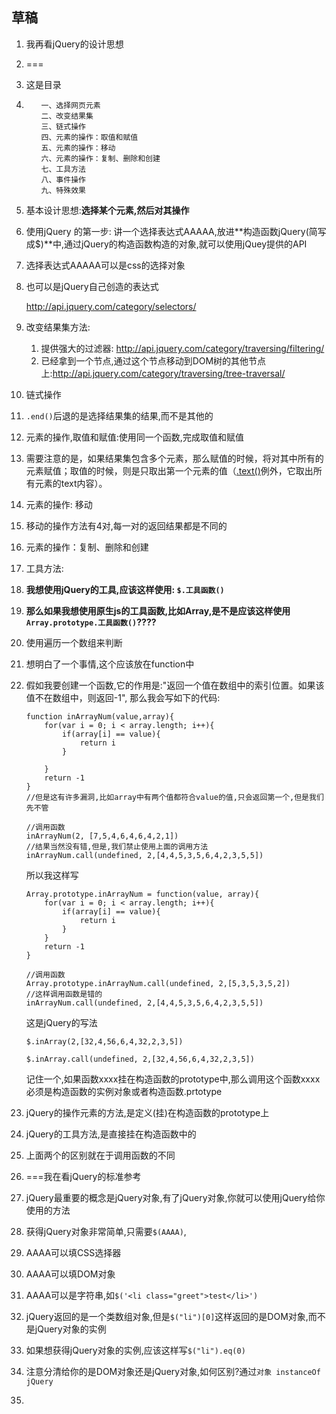 ## 草稿

1. 我再看jQuery的设计思想

2. ===

3. 这是目录

4. ```
   　　一、选择网页元素
   　　二、改变结果集
   　　三、链式操作
   　　四、元素的操作：取值和赋值
   　　五、元素的操作：移动
   　　六、元素的操作：复制、删除和创建
   　　七、工具方法
   　　八、事件操作
   　　九、特殊效果
   ```

5. 基本设计思想:**选择某个元素,然后对其操作**

6. 使用jQuery 的第一步: 讲一个选择表达式AAAAA,放进**构造函数jQuery(简写成$)**中,通过jQuery的构造函数构造的对象,就可以使用jQuey提供的API

7. 选择表达式AAAAA可以是css的选择对象

8. 也可以是jQuery自己创造的表达式

   http://api.jquery.com/category/selectors/

9. 改变结果集方法:

   1. 提供强大的过滤器: http://api.jquery.com/category/traversing/filtering/
   2. 已经拿到一个节点,通过这个节点移动到DOM树的其他节点上:http://api.jquery.com/category/traversing/tree-traversal/

10. 链式操作

11. `.end()`后退的是选择结果集的结果,而不是其他的

12. 元素的操作,取值和赋值:使用同一个函数,完成取值和赋值

13. 需要注意的是，如果结果集包含多个元素，那么赋值的时候，将对其中所有的元素赋值；取值的时候，则是只取出第一个元素的值（[.text()](http://api.jquery.com/text/)例外，它取出所有元素的text内容）。

14. 元素的操作: 移动

15. 移动的操作方法有4对,每一对的返回结果都是不同的

16. 元素的操作：复制、删除和创建

17. 工具方法:

18. **我想使用jQuery的工具,应该这样使用: `$.工具函数()`**

19. **那么如果我想使用原生js的工具函数,比如Array,是不是应该这样使用`Array.prototype.工具函数()`????**

20. 使用遍历一个数组来判断

21. 想明白了一个事情,这个应该放在function中

22. 假如我要创建一个函数,它的作用是:"返回一个值在数组中的索引位置。如果该值不在数组中，则返回-1",
    那么我会写如下的代码:

    ```
    function inArrayNum(value,array){
    	for(var i = 0; i < array.length; i++){
    		if(array[i] == value){
    			return i
    		}

    	}
    	return -1
    }
    //但是这有许多漏洞,比如array中有两个值都符合value的值,只会返回第一个,但是我们先不管

    //调用函数
    inArrayNum(2, [7,5,4,6,4,6,4,2,1])
    //结果当然没有错,但是,我们禁止使用上面的调用方法
    inArrayNum.call(undefined, 2,[4,4,5,3,5,6,4,2,3,5,5])
    ```

    所以我这样写

    ```
    Array.prototype.inArrayNum = function(value, array){
      	for(var i = 0; i < array.length; i++){
    		if(array[i] == value){
    			return i
    		}
    	}
    	return -1
    }

    //调用函数
    Array.prototype.inArrayNum.call(undefined, 2,[5,3,5,3,5,2])
    //这样调用函数是错的
    inArrayNum.call(undefined, 2,[4,4,5,3,5,6,4,2,3,5,5])
    ```

    这是jQuery的写法

    ```
    $.inArray(2,[32,4,56,6,4,32,2,3,5])

    $.inArray.call(undefined, 2,[32,4,56,6,4,32,2,3,5])

    ```

    记住一个,如果函数xxxx挂在构造函数的prototype中,那么调用这个函数xxxx必须是构造函数的实例对象或者构造函数.prtotype

23. jQuery的操作元素的方法,是定义(挂)在构造函数的prototype上

24. jQuery的工具方法,是直接挂在构造函数中的

25. 上面两个的区别就在于调用函数的不同

26. ===我在看jQuery的标准参考

27. jQuery最重要的概念是jQuery对象,有了jQuery对象,你就可以使用jQuery给你使用的方法

28. 获得jQuery对象非常简单,只需要`$(AAAA)`,

29. AAAA可以填CSS选择器

30. AAAA可以填DOM对象

31. AAAA可以是字符串,如`$('<li class="greet">test</li>')`

32. jQuery返回的是一个类数组对象,但是`$("li")[0]`这样返回的是DOM对象,而不是jQuery对象的实例

33. 如果想获得jQuery对象的实例,应该这样写`$("li").eq(0)`

34. 注意分清给你的是DOM对象还是jQuery对象,如何区别?通过`对象 instanceOf jQuery`

35. ​

    ​